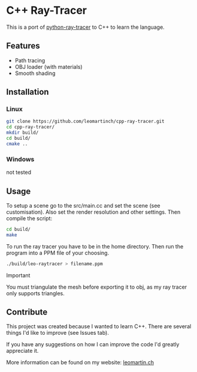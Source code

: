 # C++ Ray-Tracer

This is a port of [python-ray-tracer](https://github.com/leomartinch/python-ray-tracer) to C++ to learn the language. 

## Features
- Path tracing
- OBJ loader (with materials)
- Smooth shading



## Installation

### Linux
```sh
git clone https://github.com/leomartinch/cpp-ray-tracer.git
cd cpp-ray-tracer/
mkdir build/
cd build/
cmake ..
```

### Windows

not tested


## Usage

To setup a scene go to the src/main.cc and set the scene (see customisation). 
Also set the render resolution and other settings.
Then compile the script:
```sh
cd build/
make
```

To run the ray tracer you have to be in the home directory.
Then run the program into a PPM file of your choosing.
```sh
./build/leo-raytracer > filename.ppm
```




> [!IMPORTANT]
> You must triangulate the mesh before exporting it to obj, as my ray tracer only supports triangles.

## Contribute

This project was created because I wanted to learn C++. There are several things I'd like to improve (see Issues tab).

If you have any suggestions on how I can improve the code I'd greatly appreciate it.

More information can be found on my website: [leomartin.ch](https://leomartin.ch/)
